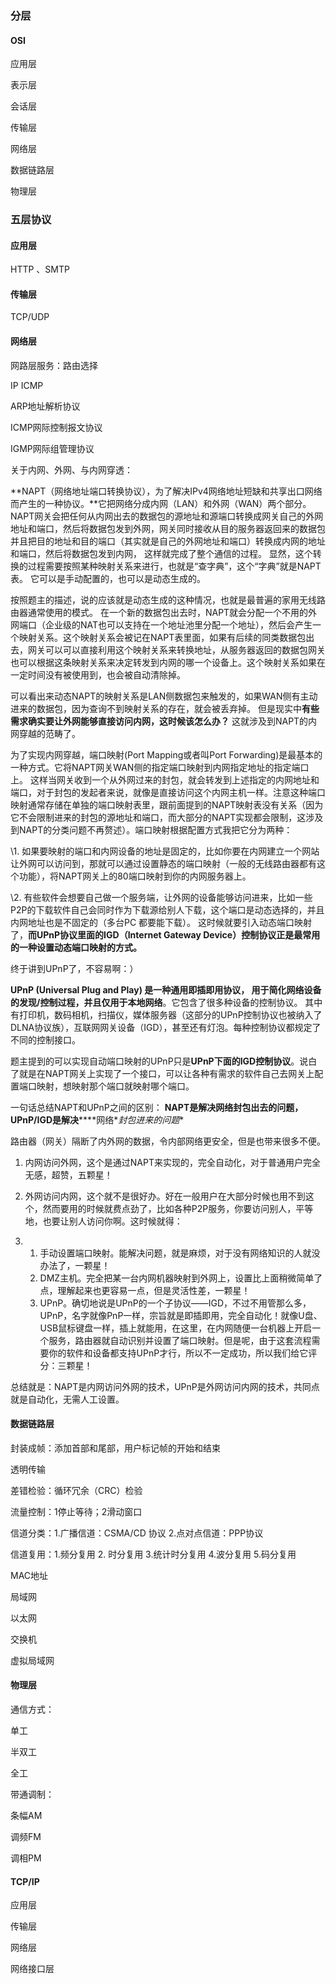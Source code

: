 ### 分层



#### OSI

应用层

表示层

会话层

传输层

网络层

数据链路层

物理层



### 五层协议

#### 应用层

HTTP 、SMTP

#### 传输层

TCP/UDP

#### 网络层

网路层服务：路由选择

IP ICMP

ARP地址解析协议

ICMP网际控制报文协议

IGMP网际组管理协议



关于内网、外网、与内网穿透：

**NAPT（网络地址端口转换协议），为了解决IPv4网络地址短缺和共享出口网络而产生的一种协议。**它把网络分成内网（LAN）和外网（WAN）两个部分。 NAPT网关会把任何从内网出去的数据包的源地址和源端口转换成网关自己的外网地址和端口，然后将数据包发到外网，网关同时接收从目的服务器返回来的数据包并且把目的地址和目的端口（其实就是自己的外网地址和端口）转换成内网的地址和端口，然后将数据包发到内网， 这样就完成了整个通信的过程。 显然，这个转换的过程需要按照某种映射关系来进行，也就是“查字典”，这个“字典”就是NAPT表。 它可以是手动配置的，也可以是动态生成的。 

按照题主的描述，说的应该就是动态生成的这种情况，也就是最普遍的家用无线路由器通常使用的模式。 在一个新的数据包出去时，NAPT就会分配一个不用的外网端口（企业级的NAT也可以支持在一个地址池里分配一个地址），然后会产生一个映射关系。这个映射关系会被记在NAPT表里面，如果有后续的同类数据包出去，网关可以可以直接利用这个映射关系来转换地址，从服务器返回的数据包网关也可以根据这条映射关系来决定转发到内网的哪一个设备上。这个映射关系如果在一定时间没有被使用到，也会被自动清除掉。

可以看出来动态NAPT的映射关系是LAN侧数据包来触发的，如果WAN侧有主动进来的数据包，因为查询不到映射关系的存在，就会被丢弃掉。 但是现实中**有些需求确实要让外网能够直接访问内网，这时候该怎么办？** 这就涉及到NAPT的内网穿越的范畴了。

为了实现内网穿越，端口映射(Port Mapping或者叫Port Forwarding)是最基本的一种方式。它将NAPT网关WAN侧的指定端口映射到内网指定地址的指定端口上。 这样当网关收到一个从外网过来的封包，就会转发到上述指定的内网地址和端口，对于封包的发起者来说，就像是直接访问这个内网主机一样。注意这种端口映射通常存储在单独的端口映射表里，跟前面提到的NAPT映射表没有关系（因为它不会限制进来的封包的源地址和端口，而大部分的NAPT实现都会限制，这涉及到NAPT的分类问题不再赘述）。端口映射根据配置方式我把它分为两种：

\1.  如果要映射的端口和内网设备的地址是固定的，比如你要在内网建立一个网站让外网可以访问到，那就可以通过设置静态的端口映射（一般的无线路由器都有这个功能），将NAPT网关上的80端口映射到你的内网服务器上。

\2. 有些软件会想要自己做一个服务端，让外网的设备能够访问进来，比如一些P2P的下载软件自己会同时作为下载源给别人下载，这个端口是动态选择的，并且内网地址也是不固定的（多台PC
都要能下载）。 这时候就要引入动态端口映射了，**而UPnP协议里面的IGD（Internet Gateway Device）控制协议正是最常用的一种设置动态端口映射的方式。**

终于讲到UPnP了，不容易啊：）

**UPnP (Universal Plug and Play) 是一种通用即插即用协议， 用于简化网络设备的发现/控制过程，并且仅用于本地网络**。它包含了很多种设备的控制协议。 其中有打印机，数码相机，扫描仪，媒体服务器（这部分的UPnP控制协议也被纳入了DLNA协议族），互联网网关设备（IGD），甚至还有灯泡。每种控制协议都规定了不同的控制接口。

题主提到的可以实现自动端口映射的UPnP只是**UPnP下面的IGD控制协议**。说白了就是在NAPT网关上实现了一个接口，可以让各种有需求的软件自己去网关上配置端口映射，想映射那个端口就映射哪个端口。

一句话总结NAPT和UPnP之间的区别：
**NAPT是解决网络封包出去的问题，UPnP/IGD是解决*****\*网络\**封包进来的问题**



路由器（网关）隔断了内外网的数据，令内部网络更安全，但是也带来很多不便。

1. 内网访问外网，这个是通过NAPT来实现的，完全自动化，对于普通用户完全无感，超赞，五颗星！

2. 外网访问内网，这个就不是很好办。好在一般用户在大部分时候也用不到这个，然而要用的时候就费点劲了，比如各种P2P服务，你要访问别人，平等地，也要让别人访问你啊。这时候就得：

3. 1. 手动设置端口映射。能解决问题，就是麻烦，对于没有网络知识的人就没办法了，一颗星！
   2. DMZ主机。完全把某一台内网机器映射到外网上，设置比上面稍微简单了点，理解起来也更容易一点，但是灵活性差，一颗星！
   3. UPnP。确切地说是UPnP的一个子协议——IGD，不过不用管那么多，UPnP，名字就像PnP一样，宗旨就是即插即用，完全自动化！就像U盘、USB鼠标键盘一样，插上就能用，在这里，在内网随便一台机器上开启一个服务，路由器就自动识别并设置了端口映射。但是呢，由于这套流程需要你的软件和设备都支持UPnP才行，所以不一定成功，所以我们给它评分：三颗星！

总结就是：NAPT是内网访问外网的技术，UPnP是外网访问内网的技术，共同点就是自动化，无需人工设置。



#### 数据链路层

封装成帧：添加首部和尾部，用户标记帧的开始和结束

透明传输

差错检验：循环冗余（CRC）检验

流量控制：1停止等待；2滑动窗口

信道分类：1.广播信道：CSMA/CD 协议 2.点对点信道：PPP协议

信道复用：1.频分复用 2. 时分复用 3.统计时分复用 4.波分复用 5.码分复用

MAC地址

局域网

以太网

交换机

虚拟局域网

#### 物理层

通信方式： 

单工

半双工

全工

带通调制：

条幅AM

调频FM

调相PM



#### TCP/IP

应用层

传输层

网络层

网络接口层